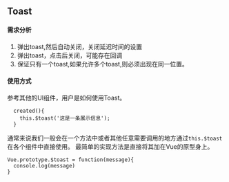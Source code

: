 ## Toast

#### 需求分析

1. 弹出toast,然后自动关闭，关闭延迟时间的设置
2. 弹出toast，点击后关闭，可能存在回调
3. 保证只有一个toast,如果允许多个toast,则必须出现在同一位置。

#### 使用方式

参考其他的UI组件，用户是如何使用Toast。
```
  created(){
    this.$toast('这是一条展示信息');
  }
```
通常来说我们一般会在一个方法中或者其他任意需要调用的地方通过`this.$toast`在各个组件中直接使用。
最简单的实现方法是直接将其加在Vue的原型身上。
```
Vue.prototype.$toast = function(message){
  console.log(message)
}
```
